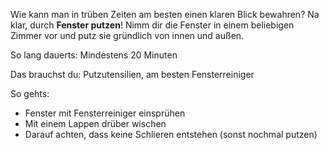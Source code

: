 Wie kann man in trüben Zeiten am besten einen klaren Blick bewahren? Na klar, durch **Fenster putzen**! Nimm dir die Fenster in einem beliebigen Zimmer vor und putz sie gründlich von innen und außen. 

So lang dauerts: Mindestens 20 Minuten

Das brauchst du: Putzutensilien, am besten Fensterreiniger

So gehts: 
* Fenster mit Fensterreiniger einsprühen 
* Mit einem Lappen drüber wischen 
* Darauf achten, dass keine Schlieren entstehen (sonst nochmal putzen)
